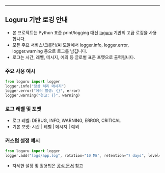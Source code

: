 ---

## Loguru 기반 로깅 안내

- 본 프로젝트는 Python 표준 print/logging 대신 [loguru](https://github.com/Delgan/loguru) 기반의 고급 로깅을 사용합니다.
- 모든 주요 서비스/크롤러/AI 모듈에서 logger.info, logger.error, logger.warning 등으로 로그를 남깁니다.
- 로그는 시간, 레벨, 메시지, 예외 등 글로벌 표준 포맷으로 출력됩니다.

### 주요 사용 예시
```python
from loguru import logger
logger.info("정상 처리 메시지")
logger.error("에러 발생: {}", error)
logger.warning("경고: {}", warning)
```

### 로그 레벨 및 포맷
- 로그 레벨: DEBUG, INFO, WARNING, ERROR, CRITICAL
- 기본 포맷: 시간 | 레벨 | 메시지 | 예외

### 커스텀 설정 예시
```python
from loguru import logger
logger.add("logs/app.log", rotation="10 MB", retention="7 days", level="INFO")
```

- 자세한 설정 및 활용법은 [공식 문서](https://loguru.readthedocs.io/en/stable/) 참고
